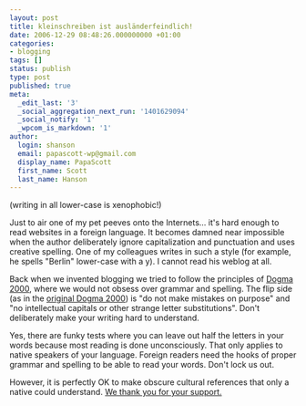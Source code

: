 ```yaml
---
layout: post
title: kleinschreiben ist ausländerfeindlich!
date: 2006-12-29 08:48:26.000000000 +01:00
categories:
- blogging
tags: []
status: publish
type: post
published: true
meta:
  _edit_last: '3'
  _social_aggregation_next_run: '1401629094'
  _social_notify: '1'
  _wpcom_is_markdown: '1'
author:
  login: shanson
  email: papascott-wp@gmail.com
  display_name: PapaScott
  first_name: Scott
  last_name: Hanson
---
```

<p>(writing in all lower-case is xenophobic!)</p>
<p>Just to air one of my pet peeves onto the Internets... it's hard enough to read websites in a foreign language. It becomes damned near impossible when the author deliberately ignore capitalization and punctuation and uses creative spelling. One of my colleagues writes in such a style (for example, he spells "Berlin" lower-case with a y). I cannot read his weblog at all.</p>
<p>Back when we invented blogging we tried to follow the principles of <a href="http://www.sexyjazz.de/world/d2k/">Dogma 2000</a>, where we would not obsess over grammar and spelling. The flip side (as in the <a href="http://web.archive.org/web/20001202025800/netdyslexia.editthispage.com/dogma2000">original Dogma 2000</a>) is "do not make mistakes on purpose" and "no intellectual capitals or other strange letter substitutions". Don't deliberately make your writing hard to understand.</p>
<p>Yes, there are funky tests where you can leave out half the letters in your words because most reading is done unconsciously. That only applies to native speakers of your language. Foreign readers need the hooks of proper grammar and spelling to be able to read your words. Don't lock us out.</p>
<p>However, it is perfectly OK to make obscure cultural references that only a native could understand. <a href="http://www.tvacres.com/admascots_bartles.htm">We thank you for your support.</a></p>
